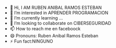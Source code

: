 - 👋 Hi, I AM RUBEN ANIBAL RAMOS ESTEBAN
- 👀 I’m interested in APRENDER PROGRAMACION
- 🌱 I’m currently learning ...
- 💞️ I’m looking to collaborate on CIBERSEGURIDAD
- 📫 How to reach me en faceboock
- 😄 Pronouns: Ruben Anibal Ramos Esteban
- ⚡ Fun fact:NINGUNO

<!---
Rubenre28/Rubenre28 is a ✨ special ✨ repository because its `README.md` (this file) appears on your GitHub profile.
You can click the Preview link to take a look at your changes.
--->
